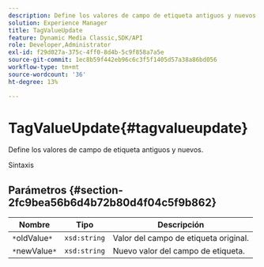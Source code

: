 ```yaml
---
description: Define los valores de campo de etiqueta antiguos y nuevos.
solution: Experience Manager
title: TagValueUpdate
feature: Dynamic Media Classic,SDK/API
role: Developer,Administrator
exl-id: f29d027a-375c-4ff0-8d4b-5c9f858a7a5e
source-git-commit: 1ec8b59f442eb96c6c3f5f1405d57a38a86bd056
workflow-type: tm+mt
source-wordcount: '36'
ht-degree: 13%

---
```


# TagValueUpdate{#tagvalueupdate}

Define los valores de campo de etiqueta antiguos y nuevos.

Sintaxis

## Parámetros {#section-2fc9bea56b6d4b72b80d4f04c5f9b862}

| Nombre | Tipo | Descripción |
|---|---|---|
| `*`oldValue`*` | `xsd:string` | Valor del campo de etiqueta original. |
| `*`newValue`*` | `xsd:string` | Nuevo valor del campo de etiqueta. |
